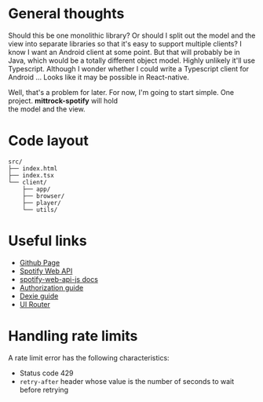 # General thoughts

Should this be one monolithic library? Or should I split out the model and the view into separate libraries so that it's
easy to support multiple clients? I know I want an Android client at some point. But that will probably be in Java,
which would be a totally different object model. Highly unlikely it'll use Typescript. Although I wonder whether I could
write a Typescript client for Android ... Looks like it may be possible in React-native.

Well, that's a problem for later. For now, I'm going to start simple. One project. **mittrock-spotify** will hold  
the model and the view.

# Code layout

```
src/
├── index.html
├── index.tsx
└── client/
    ├── app/
    ├── browser/
    ├── player/
    └── utils/
```

# Useful links

* [Github Page](https://github.com/robfreundlich/mittrock-spotify)
* [Spotify Web API](https://developer.spotify.com/documentation/web-api/)
* [spotify-web-api-js docs](https://jmperezperez.com/spotify-web-api-js/)
* [Authorization guide](https://developer.spotify.com/documentation/general/guides/authorization/)
* [Dexie guide](https://developer.fireflysemantics.com/guides/guides--dexie--browser-big-data-with-dexie-and-typescript)
* [UI Router](https://ui-router.github.io/react/)

# Handling rate limits

A rate limit error has the following characteristics:

* Status code 429
* `retry-after` header whose value is the number of seconds to wait before retrying
